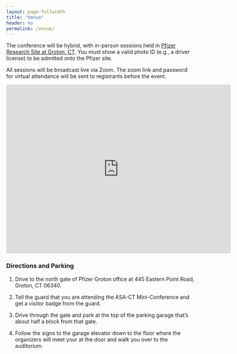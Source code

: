 ```yaml
---
layout: page-fullwidth
title: "Venue"
header: no
permalink: /venue/
---
```


The conference will be hybrid, with in-person sessions held in [Pfizer Research Site at Groton, CT](https://www.pfizer.com/groton-connecticut). You must show a valid photo ID (e.g., a driver license) to be admitted onto the Pfizer site. 

All sessions will be broadcast live via Zoom. The zoom link and password for virtual attendance will be sent to registrants before the event.



<iframe src="https://www.google.com/maps/embed?pb=!1m18!1m12!1m3!1d2995.7104978676857!2d-72.07875458426057!3d41.336908207085514!2m3!1f0!2f0!3f0!3m2!1i1024!2i768!4f13.1!3m3!1m2!1s0x89e60ee69db8b929%3A0x4c7b315bcf7f91!2s445%20Eastern%20Point%20Rd%2C%20Groton%2C%20CT%2006340!5e0!3m2!1sen!2sus!4v1675448130361!5m2!1sen!2sus" width="600" height="450" style="border:0;" allowfullscreen="" loading="lazy" referrerpolicy="no-referrer-when-downgrade"></iframe>

### Directions and Parking

1. Drive to the north gate of Pfizer Groton office at 445 Eastern Point Road, Groton, CT 06340. 

2. Tell the guard that you are attending the ASA-CT Mini-Conference and get a visitor badge from the guard. 

3. Drive through the gate and park at the top of the parking garage that’s about half a block from that gate.  

4. Follow the signs to the garage elevator down to the floor where the organizers will meet your at the door and walk you over to the auditorium.  

 

